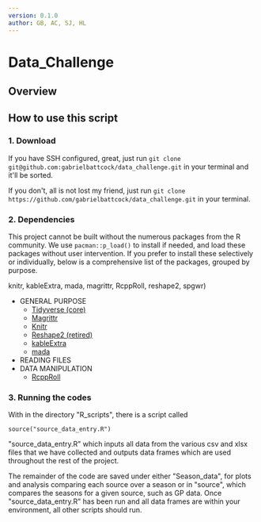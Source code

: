 ```yaml
---
version: 0.1.0
author: GB, AC, SJ, HL
---
```


# Data_Challenge

## Overview

## How to use this script

### 1. Download

If you have SSH configured, great, just run `git clone git@github.com:gabrielbattcock/data_challenge.git` in your terminal and it'll be sorted.

If you don't, all is not lost my friend, just run `git clone https://github.com/gabrielbattcock/data_challenge.git` in your terminal.

### 2. Dependencies

This project cannot be built without the numerous packages from the R community. We use `pacman::p_load()` to install if needed, and load these packages without user intervention. If you prefer to install these selectively or individually, below is a comprehensive list of the packages, grouped by purpose.

knitr, kableExtra, mada, magrittr, RcppRoll, reshape2, spgwr)

-   GENERAL PURPOSE
    -   [Tidyverse (core)](https://www.tidyverse.org/packages/)
    -   [Magrittr](https://magrittr.tidyverse.org/)
    -   [Knitr](https://cran.r-project.org/web/packages/knitr/index.html)
    -   [Reshape2 (retired)](https://cran.r-project.org/web/packages/reshape2/index.html)
    -   [kableExtra](https://cran.r-project.org/web/packages/kableExtra/index.html)
    -   [mada](https://cran.r-project.org/web/packages/mada/index.html)
-   READING FILES
-   DATA MANIPULATION
    -   [RcppRoll](https://cran.r-project.org/web/packages/RcppRoll/index.html)

### 3. Running the codes

With in the directory "R_scripts", there is a script called

```{r}
source("source_data_entry.R")

```

"source_data_entry.R" which inputs all data from the various csv and xlsx files that we have collected and outputs data frames which are used throughout the rest of the project.

The remainder of the code are saved under either "Season_data", for plots and analysis comparing each source over a season or in "source", which compares the seasons for a given source, such as GP data. Once "source_data_entry.R" has been run and all data frames are within your environment, all other scripts should run.
